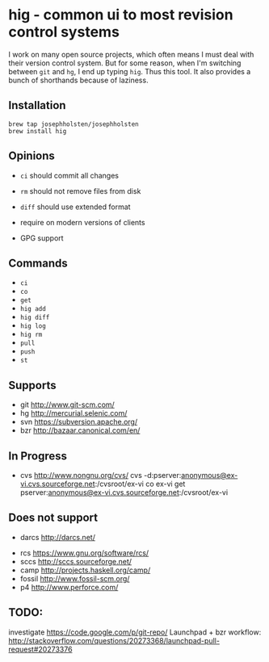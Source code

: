# hig - common ui to most revision control systems

I work on many open source projects, which often means I must deal with their version control system. But for some reason, when I'm switching between `git` and `hg`, I end up typing `hig`. Thus this tool. It also provides a bunch of shorthands because of laziness.

## Installation

    brew tap josephholsten/josephholsten
    brew install hig

## Opinions

* `ci` should commit all changes
* `rm` should not remove files from disk
* `diff` should use extended format

* require on modern versions of clients
* GPG support

## Commands

* `ci`
* `co`
* `get`
* `hig add`
* `hig diff`
* `hig log`
* `hig rm`
* `pull`
* `push`
* `st`

## Supports

- git http://www.git-scm.com/
- hg http://mercurial.selenic.com/
- svn https://subversion.apache.org/
- bzr http://bazaar.canonical.com/en/

## In Progress

* cvs http://www.nongnu.org/cvs/
cvs -d:pserver:anonymous@ex-vi.cvs.sourceforge.net:/cvsroot/ex-vi co ex-vi
get  pserver:anonymous@ex-vi.cvs.sourceforge.net:/cvsroot/ex-vi


## Does not support

- darcs http://darcs.net/
* rcs https://www.gnu.org/software/rcs/
* sccs http://sccs.sourceforge.net/
* camp http://projects.haskell.org/camp/
* fossil http://www.fossil-scm.org/
* p4 http://www.perforce.com/

## TODO:
investigate https://code.google.com/p/git-repo/
Launchpad + bzr workflow: http://stackoverflow.com/questions/20273368/launchpad-pull-request#20273376

